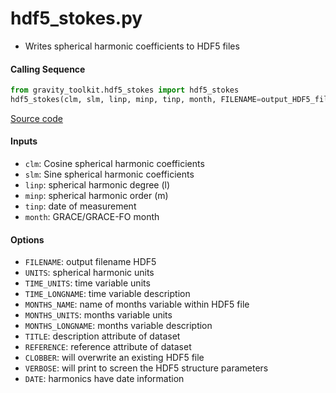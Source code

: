 hdf5_stokes.py
==============

- Writes spherical harmonic coefficients to HDF5 files

#### Calling Sequence
```python
from gravity_toolkit.hdf5_stokes import hdf5_stokes
hdf5_stokes(clm, slm, linp, minp, tinp, month, FILENAME=output_HDF5_file)
```
[Source code](https://github.com/tsutterley/read-GRACE-harmonics/blob/main/gravity_toolkit/hdf5_stokes.py)

#### Inputs
- `clm`: Cosine spherical harmonic coefficients
- `slm`: Sine spherical harmonic coefficients
- `linp`: spherical harmonic degree (l)
- `minp`: spherical harmonic order (m)
- `tinp`: date of measurement
- `month`: GRACE/GRACE-FO month

#### Options
- `FILENAME`: output filename HDF5
- `UNITS`: spherical harmonic units
- `TIME_UNITS`: time variable units
- `TIME_LONGNAME`: time variable description
- `MONTHS_NAME`: name of months variable within HDF5 file
- `MONTHS_UNITS`: months variable units
- `MONTHS_LONGNAME`: months variable description
- `TITLE`: description attribute of dataset
- `REFERENCE`: reference attribute of dataset
- `CLOBBER`: will overwrite an existing HDF5 file
- `VERBOSE`: will print to screen the HDF5 structure parameters
- `DATE`: harmonics have date information
